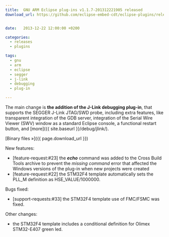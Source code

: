```yaml
---
title:  GNU ARM Eclipse plug-ins v1.1.7-201312221905 released
download_url: https://github.com/eclipse-embed-cdt/eclipse-plugins/releases/tag/v1.1.7-201312221905


date:   2013-12-22 12:00:00 +0200

categories:
  - releases
  - plugins

tags:
  - gnu
  - arm
  - eclipse
  - segger
  - j-link
  - debugging
  - plug-in

---
```


The main change is **the addition of the J-Link debugging plug-in**, that supports the SEGGER J-Link JTAG/SWD probe, including extra features, like transparent integration of the GDB server, integration of the Serial Wire Viewer (SWV) window as a standard Eclipse console, a functional restart button, and [more]({{ site.baseurl }}/debug/jlink/).

[Binary files »]({{ page.download_url }})

New features:

- [feature-request:#23] the _**echo**_ command was added to the Cross Build Tools archive to prevent the _missing command_ error that affected the Windows versions of the plug-in when new projects were created
- [feature-request:#22] the STM32F4 template automatically sets the PLL_M definition as HSE_VALUE/1000000.

Bugs fixed:

- [support-requests:#33] the STM32F4 template use of FMC/FSMC was fixed.

Other changes:

- the STM32F4 template includes a conditional definition for Olimex STM32-E407 green led.
